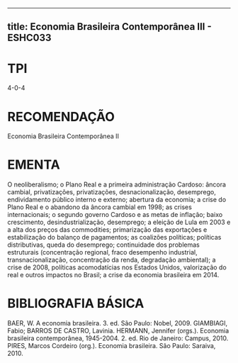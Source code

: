 
---
title: Economia Brasileira Contemporânea III - ESHC033 
---

# TPI

4-0-4

# RECOMENDAÇÃO

Economia Brasileira Contemporânea II

# EMENTA

O neoliberalismo; o Plano Real e a primeira administração Cardoso: âncora cambial, privatizações, privatizações, desnacionalização, desemprego, endividamento público interno e externo; abertura da economia; a crise do Plano Real e o abandono da âncora cambial em 1998; as crises internacionais; o segundo governo Cardoso e as metas de inflação; baixo crescimento, desindustrialização, desemprego; a eleição de Lula em 2003 e a alta dos preços das commodities; primarização das exportações e estabilização do balanço de pagamentos; as coalizões políticas; políticas distributivas, queda do desemprego; continuidade dos problemas estruturais (concentração regional, fraco desempenho industrial, transnacionalização, concentração da renda, degradação ambiental); a crise de 2008, políticas acomodatícias nos Estados Unidos, valorização do real e outros impactos no Brasil; a crise da economia brasileira em 2014.

# BIBLIOGRAFIA BÁSICA

BAER, W. A economia brasileira. 3. ed. São Paulo: Nobel, 2009.
GIAMBIAGI, Fabio; BARROS DE CASTRO, Lavinia. HERMANN, Jennifer (orgs.). Economia brasileira contemporânea, 1945-2004. 2. ed. Rio de Janeiro: Campus, 2010.
PIRES, Marcos Cordeiro (org.). Economia brasileira. São Paulo: Saraiva, 2010.
        